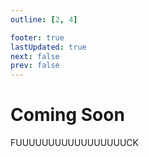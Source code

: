 ```yaml
---
outline: [2, 4]

footer: true
lastUpdated: true
next: false
prev: false
---
```


# Coming Soon

FUUUUUUUUUUUUUUUUUCK